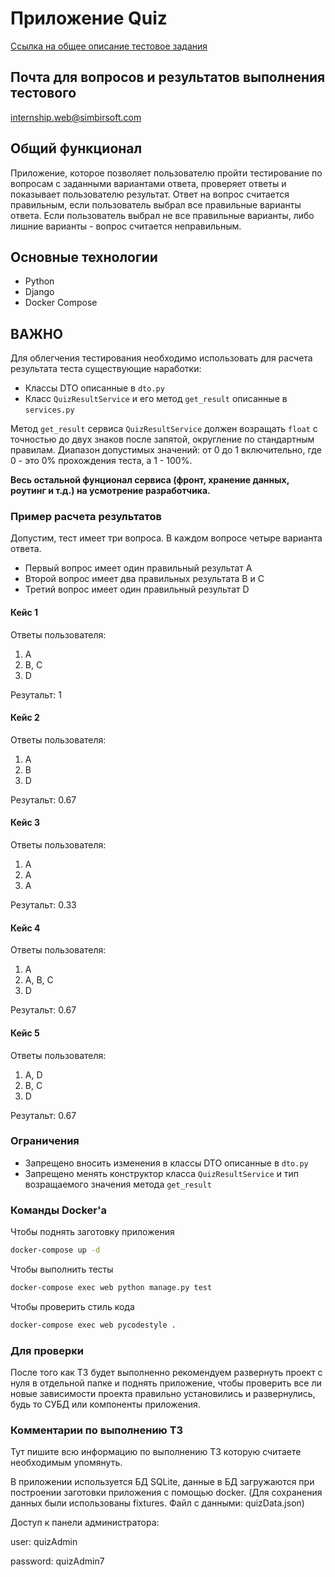 # Приложение Quiz

[Ссылка на общее описание тестовое задания](https://yadi.sk/i/F4eBBIin1a4AZA)

## Почта для вопросов и результатов выполнения тестового
[internship.web@simbirsoft.com](internship.web@simbirsoft.com)

## Общий функционал
Приложение, которое позволяет пользователю пройти тестирование по вопросам с
заданными вариантами ответа, проверяет ответы и показывает пользователю результат.
Ответ на вопрос считается правильным, если пользователь выбрал все правильные варианты ответа. Если пользователь выбрал не все правильные варианты, либо лишние варианты - вопрос считается неправильным.

## Основные технологии
* Python
* Django
* Docker Compose

## ВАЖНО
Для облегчения тестирования необходимо использовать для расчета результата теста существующие наработки:
* Классы DTO описанные в `dto.py`
* Класс `QuizResultService` и его метод `get_result` описанные в `services.py `

Метод `get_result` сервиса `QuizResultService` должен возращать `float` с точностью до двух знаков после запятой, округление по стандартным правилам. Диапазон допустимых значений: от 0 до 1 включительно, где 0 - это 0% прохождения теста, а 1 - 100%.

**Весь остальной фунционал сервиса (фронт, хранение данных, роутинг и т.д.) на усмотрение разработчика.**

### Пример расчета результатов
Допустим, тест имеет три вопроса. В каждом вопросе четыре варианта ответа.
* Первый вопрос имеет один правильный результат A
* Второй вопрос имеет два правильных результата B и C
* Третий вопрос имеет один правильный результат D

#### Кейс 1
Ответы пользователя:
1. A
2. B, C
3. D

Резутальт: 1

#### Кейс 2
Ответы пользователя:
1. A
2. B
3. D

Резутальт: 0.67

#### Кейс 3
Ответы пользователя:
1. A
2. A
3. A

Резутальт: 0.33

#### Кейс 4
Ответы пользователя:
1. A
2. A, B, C
3. D

Резутальт: 0.67

#### Кейс 5
Ответы пользователя:
1. A, D
2. B, C
3. D

Резутальт: 0.67

### Ограничения
* Запрещено вносить изменения в классы DTO описанные в `dto.py`
* Запрещено менять конструктор класса `QuizResultService` и тип возращаемого значения метода `get_result`


### Команды Docker'а
Чтобы поднять заготовку приложения
```sh
docker-compose up -d
```

Чтобы выполнить тесты
```sh
docker-compose exec web python manage.py test
```

Чтобы проверить стиль кода
```sh
docker-compose exec web pycodestyle .
```

### Для проверки
После того как ТЗ будет выполненно рекомендуем развернуть проект с нуля в отдельной папке и поднять приложение, чтобы проверить все ли новые зависимости проекта правильно установились и развернулись, будь то СУБД или компоненты приложения.

### Комментарии по выполнению ТЗ
Тут пишите всю информацию по выполнению ТЗ которую считаете необходимым упомянуть.

В приложении используется БД SQLite, данные в БД загружаются при 
построении заготовки приложения с помощью docker. (Для сохранения данных были использованы fixtures. Файл с данными: quizData.json)

Доступ к панели администратора:

user: quizAdmin

password: quizAdmin7

